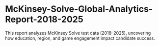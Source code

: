 # McKinsey-Solve-Global-Analytics-Report-2018-2025
This report analyzes McKinsey Solve test data (2018–2025), uncovering how education, region, and game engagement impact candidate success.
